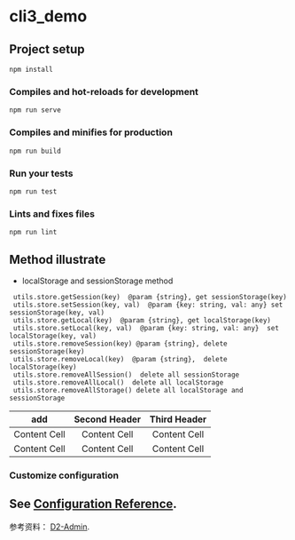 # cli3_demo

## Project setup
```
npm install
```

### Compiles and hot-reloads for development
```
npm run serve
```

### Compiles and minifies for production
```
npm run build
```

### Run your tests
```
npm run test
```

### Lints and fixes files
```
npm run lint
```

## Method illustrate
* localStorage and sessionStorage method
```
 utils.store.getSession(key)  @param {string}, get sessionStorage(key)
 utils.store.setSession(key, val)  @param {key: string, val: any} set sessionStorage(key, val)
 utils.store.getLocal(key)  @param {string}, get localStorage(key)
 utils.store.setLocal(key, val)  @param {key: string, val: any}  set localStorage(key, val)
 utils.store.removeSession(key) @param {string}, delete sessionStorage(key)
 utils.store.removeLocal(key)  @param {string},  delete localStorage(key)
 utils.store.removeAllSession()  delete all sessionStorage
 utils.store.removeAllLocal()  delete all localStorage
 utils.store.removeAllStorage() delete all localStorage and sessionStorage
```

add            | Second Header   | Third Header
:------------: | :-------------: | :------------:
Content Cell   | Content Cell    | Content Cell
Content Cell   | Content Cell    | Content Cell

### Customize configuration
See [Configuration Reference](https://cli.vuejs.org/config/).
---
参考资料： [D2-Admin](https://github.com/d2-projects/d2-admin).
